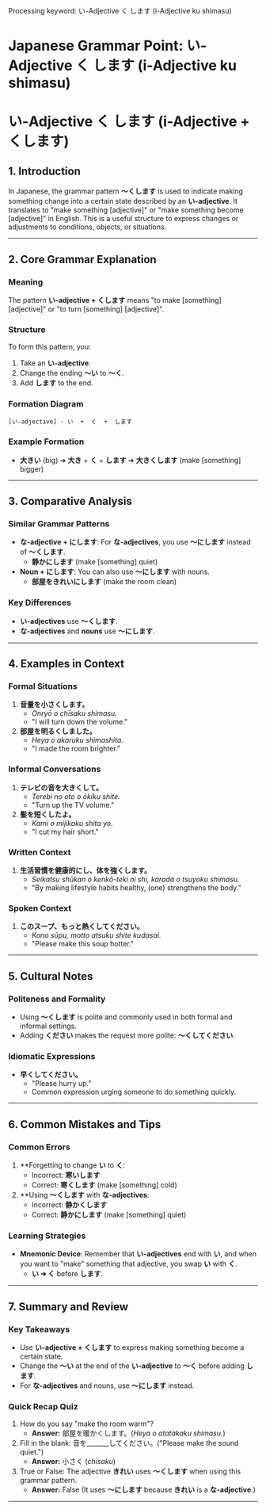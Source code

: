 Processing keyword: い-Adjective く します (i-Adjective ku shimasu)
# Japanese Grammar Point: い-Adjective く します (i-Adjective ku shimasu)
# い-Adjective く します (i-Adjective + くします)
## 1. Introduction
In Japanese, the grammar pattern **〜くします** is used to indicate making something change into a certain state described by an **い-adjective**. It translates to "make something [adjective]" or "make something become [adjective]" in English. This is a useful structure to express changes or adjustments to conditions, objects, or situations.

---
## 2. Core Grammar Explanation
### Meaning
The pattern **い-adjective + くします** means "to make [something] [adjective]" or "to turn [something] [adjective]".
### Structure
To form this pattern, you:
1. Take an **い-adjective**.
2. Change the ending **〜い** to **〜く**.
3. Add **します** to the end.
### Formation Diagram
```
[い-adjective] - い  +  く  +  します
```
### Example Formation
- **大きい** (big) ➔ **大き** + **く** + **します** ➔ **大きくします** (make [something] bigger)
---
## 3. Comparative Analysis
### Similar Grammar Patterns
- **な-adjective + にします**: For **な-adjectives**, you use **〜にします** instead of **〜くします**.
  - **静かにします** (make [something] quiet)
- **Noun + にします**: You can also use **〜にします** with nouns.
  - **部屋をきれいにします** (make the room clean)
### Key Differences
- **い-adjectives** use **〜くします**.
- **な-adjectives** and **nouns** use **〜にします**.
---
## 4. Examples in Context
### Formal Situations
1. **音量を小さくします。**
   - *Onryō o chīsaku shimasu.*
   - "I will turn down the volume."
2. **部屋を明るくしました。**
   - *Heya o akaruku shimashita.*
   - "I made the room brighter."
### Informal Conversations
1. **テレビの音を大きくして。**
   - *Terebi no oto o ōkiku shite.*
   - "Turn up the TV volume."
2. **髪を短くしたよ。**
   - *Kami o mijikaku shita yo.*
   - "I cut my hair short."
### Written Context
1. **生活習慣を健康的にし、体を強くします。**
   - *Seikatsu shūkan o kenkō-teki ni shi, karada o tsuyoku shimasu.*
   - "By making lifestyle habits healthy, (one) strengthens the body."
### Spoken Context
1. **このスープ、もっと熱くしてください。**
   - *Kono sūpu, motto atsuku shite kudasai.*
   - "Please make this soup hotter."
---
## 5. Cultural Notes
### Politeness and Formality
- Using **〜くします** is polite and commonly used in both formal and informal settings.
- Adding **ください** makes the request more polite: **〜くしてください**.
### Idiomatic Expressions
- **早くしてください。**
  - "Please hurry up."
  - Common expression urging someone to do something quickly.
---
## 6. Common Mistakes and Tips
### Common Errors
1. **Forgetting to change **い** to **く**:
   - Incorrect: **寒いします**
   - Correct: **寒くします** (make [something] cold)
2. **Using **〜くします** with **な-adjectives**:
   - Incorrect: **静かくします**
   - Correct: **静かにします** (make [something] quiet)
### Learning Strategies
- **Mnemonic Device**: Remember that **い-adjectives** end with **い**, and when you want to "make" something that adjective, you swap **い** with **く**.
  - **い ➔ く** before **します**.
---
## 7. Summary and Review
### Key Takeaways
- Use **い-adjective + くします** to express making something become a certain state.
- Change the **〜い** at the end of the **い-adjective** to **〜く** before adding **します**.
- For **な-adjectives** and nouns, use **〜にします** instead.
### Quick Recap Quiz
1. How do you say "make the room warm"?
   - **Answer:** 部屋を暖かくします。(*Heya o atatakaku shimasu.*)
2. Fill in the blank: 音を_______してください。("Please make the sound quiet.")
   - **Answer:** 小さく (*chisaku*)
3. True or False: The adjective **きれい** uses **〜くします** when using this grammar pattern.
   - **Answer:** False (It uses **〜にします** because **きれい** is a **な-adjective**.)
---
